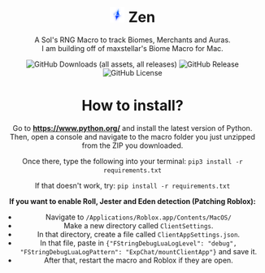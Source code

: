 <div align="center" style="text-align: center;">
<h1><img src="zen.png" height="30px">  Zen</h1>
<p> A Sol's RNG Macro to track Biomes, Merchants and Auras.<br>I am building off of maxstellar's Biome Macro for Mac.</p>

![GitHub Downloads (all assets, all releases)](https://img.shields.io/github/downloads/cm3t/Zen-Macro/total)
![GitHub Release](https://img.shields.io/github/v/release/cm3t/Zen-Macro)
![GitHub License](https://img.shields.io/github/license/cm3t/Zen-Macro)

# How to install?
Go to **https://www.python.org/** and install the latest version of Python.
Then, open a console and navigate to the macro folder you just unzipped from the ZIP you downloaded.

Once there, type the following into your terminal:
`pip3 install -r requirements.txt`

If that doesn't work, try:
`pip install -r requirements.txt`

**If you want to enable Roll, Jester and Eden detection (Patching Roblox):**
- Navigate to `/Applications/Roblox.app/Contents/MacOS/`
- Make a new directory called `ClientSettings`.
- In that directory, create a file called `ClientAppSettings.json`.
- In that file, paste in `{"FStringDebugLuaLogLevel": "debug", "FStringDebugLuaLogPattern": "ExpChat/mountClientApp"}` and save it.
- After that, restart the macro and Roblox if they are open.